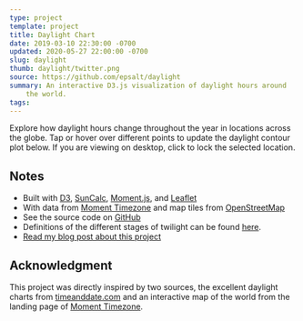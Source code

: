 ```yaml
---
type: project
template: project
title: Daylight Chart
date: 2019-03-10 22:30:00 -0700
updated: 2020-05-27 22:00:00 -0700
slug: daylight
thumb: daylight/twitter.png
source: https://github.com/epsalt/daylight
summary: An interactive D3.js visualization of daylight hours around
	the world.
tags:
---
```


Explore how daylight hours change throughout the year in locations
across the globe. Tap or hover over different points to update the
daylight contour plot below. If you are viewing on desktop, click to
lock the selected location.

<div class="wrapper">
    <div id="map"></div>
    <div id="chart"></div>
    <div id="legend"></div>
</div>

## Notes

- Built with [D3][d3js], [SunCalc][suncalc], [Moment.js][moment], and
  [Leaflet][leaflet]
- With data from [Moment Timezone][mtz] and map tiles from
  [OpenStreetMap][osm]
- See the source code on [GitHub][github]
- Definitions of the different stages of twilight can be found
[here][twilight-wiki].
- [Read my blog post about this project][blog]

## Acknowledgment

This project was directly inspired by two sources, the excellent
daylight charts from [timeanddate.com][td.com] and an interactive map
of the world from the landing page of [Moment Timezone][mtz].

[twilight-wiki]: https://en.wikipedia.org/wiki/Twilight
[d3js]: https://d3js.org/
[suncalc]: https://github.com/mourner/suncalc
[moment]: http://momentjs.com/
[leaflet]: https://leafletjs.com/
[osm]: https://www.openstreetmap.org/
[mtz]: https://momentjs.com/timezone/
[td.com]: https://www.timeanddate.com/sun/canada/vancouver
[github]: https://github.com/epsalt/daylight
[blog]: /2019/03/daylight

<link rel="stylesheet" href="/dist/daylight.css">
<script defer src="/dist/daylight.bundle.js"></script>
